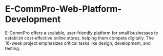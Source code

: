 # E-CommPro-Web-Platform-Development
E-CommPro offers a scalable, user-friendly platform for small businesses to establish cost-effective online stores, helping them compete digitally. The 16-week project emphasizes critical tasks like design, development, and testing.
